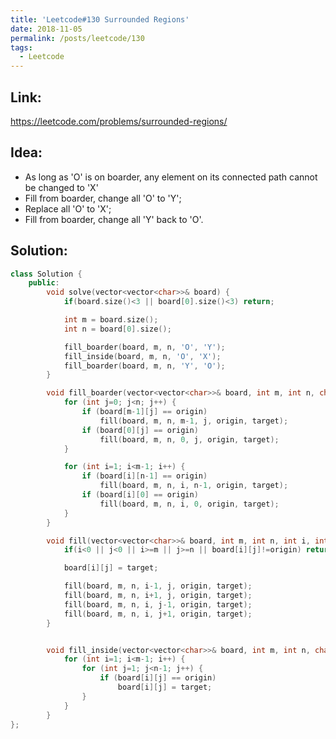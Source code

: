 ```yaml
---
title: 'Leetcode#130 Surrounded Regions'
date: 2018-11-05
permalink: /posts/leetcode/130
tags:
  - Leetcode
---
```

## Link: ##
https://leetcode.com/problems/surrounded-regions/

## Idea: ##
- As long as 'O' is on boarder, any element on its connected path cannot be changed to 'X'
- Fill from boarder, change all 'O' to 'Y';
- Replace all 'O' to 'X';
- Fill from boarder, change all 'Y' back to 'O'.

## Solution: ##
```cpp
class Solution {
    public:
        void solve(vector<vector<char>>& board) {
            if(board.size()<3 || board[0].size()<3) return;

            int m = board.size();
            int n = board[0].size();

            fill_boarder(board, m, n, 'O', 'Y');
            fill_inside(board, m, n, 'O', 'X');
            fill_boarder(board, m, n, 'Y', 'O');
        }

        void fill_boarder(vector<vector<char>>& board, int m, int n, char origin, char target) {
            for (int j=0; j<n; j++) {
                if (board[m-1][j] == origin)
                    fill(board, m, n, m-1, j, origin, target);
                if (board[0][j] == origin)
                    fill(board, m, n, 0, j, origin, target);
            }

            for (int i=1; i<m-1; i++) {
                if (board[i][n-1] == origin)
                    fill(board, m, n, i, n-1, origin, target);
                if (board[i][0] == origin)
                    fill(board, m, n, i, 0, origin, target);
            }
        }

        void fill(vector<vector<char>>& board, int m, int n, int i, int j, char origin, char target) {
            if(i<0 || j<0 || i>=m || j>=n || board[i][j]!=origin) return;

            board[i][j] = target;

            fill(board, m, n, i-1, j, origin, target);
            fill(board, m, n, i+1, j, origin, target);
            fill(board, m, n, i, j-1, origin, target);
            fill(board, m, n, i, j+1, origin, target);
        }


        void fill_inside(vector<vector<char>>& board, int m, int n, char origin, char target) {
            for (int i=1; i<m-1; i++) {
                for (int j=1; j<n-1; j++) {
                    if (board[i][j] == origin)
                        board[i][j] = target;
                }
            }
        } 
};
```
